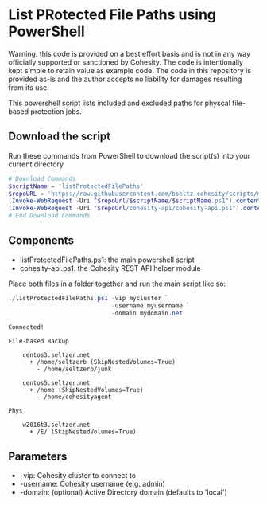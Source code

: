 # List PRotected File Paths using PowerShell

Warning: this code is provided on a best effort basis and is not in any way officially supported or sanctioned by Cohesity. The code is intentionally kept simple to retain value as example code. The code in this repository is provided as-is and the author accepts no liability for damages resulting from its use.

This powershell script lists included and excluded paths for physcal file-based protection jobs.

## Download the script

Run these commands from PowerShell to download the script(s) into your current directory

```powershell
# Download Commands
$scriptName = 'listProtectedFilePaths'
$repoURL = 'https://raw.githubusercontent.com/bseltz-cohesity/scripts/master/powershell'
(Invoke-WebRequest -Uri "$repoUrl/$scriptName/$scriptName.ps1").content | Out-File "$scriptName.ps1"; (Get-Content "$scriptName.ps1") | Set-Content "$scriptName.ps1"
(Invoke-WebRequest -Uri "$repoUrl/cohesity-api/cohesity-api.ps1").content | Out-File cohesity-api.ps1; (Get-Content cohesity-api.ps1) | Set-Content cohesity-api.ps1
# End Download Commands
```

## Components

* listProtectedFilePaths.ps1: the main powershell script
* cohesity-api.ps1: the Cohesity REST API helper module

Place both files in a folder together and run the main script like so:

```powershell
./listProtectedFilePaths.ps1 -vip mycluster `
                             -username myusername `
                             -domain mydomain.net
```

```text
Connected!

File-based Backup

    centos3.seltzer.net
      + /home/seltzerb (SkipNestedVolumes=True)
        - /home/seltzerb/junk

    centos5.seltzer.net
      + /home (SkipNestedVolumes=True)
        - /home/cohesityagent

Phys

    w2016t3.seltzer.net
      + /E/ (SkipNestedVolumes=True)
```

## Parameters

* -vip: Cohesity cluster to connect to
* -username: Cohesity username (e.g. admin)
* -domain: (optional) Active Directory domain (defaults to 'local')
